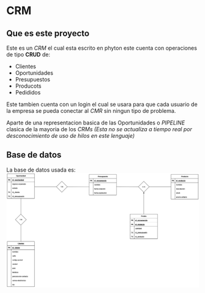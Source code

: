 # CRM 
## Que es este proyecto
Este es un *CRM* el cual esta escrito en phyton este cuenta con operaciones de tipo **CRUD** de:

- Clientes
- Oportunidades
- Presupuestos
- Producots
- Pedididos

Este tambien cuenta con un login el cual se usara para que cada usuario de la empresa se pueda conectar al *CMR* sin ningun tipo de problema.

Aparte de una representacion basica de las Oportunidades o *PIPELINE* clasica de la mayoria de los *CRMs* *(Esta no se actualiza a tiempo real por desconocimiento de uso de hilos en este lenguaje)*

## Base de datos
La base de datos usada es:
![](https://github.com/javiLeL/CRM/blob/main/diagrama_BBDD.png)
